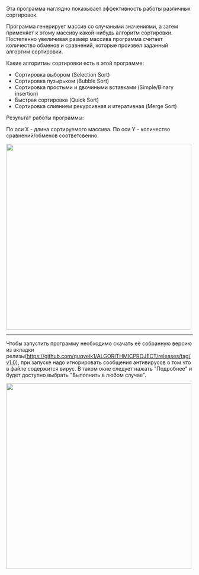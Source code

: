 Эта программа наглядно показывает эффективность работы различных сортировок.

Программа генерирует массив со случаными значениями, а затем применяет к этому массиву какой-нибудь алгоритм сортировки. 
Постепенно увеличивая размер массива программа считает количество обменов и сравнений, 
которые произвел заданный алгортим сортировки.

Какие алгоритмы сортировки есть в этой программе:
- Сортировка выбором (Selection Sort)
- Cортировка пузырьком (Bubble Sort)
- Сортировка простыми и двочиными вставками (Simple/Binary insertion)
- Быстрая сортировка (Quick Sort)
- Сортировка слиянием рекурсивная и итеративная (Merge Sort)

Результат работы программы:

По оси X - длина сортируемого массива.
По оси Y - количество сравнений/обменов соответсвенно.

<img src="https://user-images.githubusercontent.com/64206443/182865197-5ccfeaa1-01f8-4ea9-aa79-9471089e16df.png" width="500">

-----------------------------------------

Чтобы запустить программу необходимо скачать её собранную версию из вкладки релизы(https://github.com/quqveik1/ALGORITHMICPROJECT/releases/tag/v1.0),
при запуске надо игнорировать сообщения антивирусов о том что в файле содержится вирус.
В таком окне следует нажать "Подробнее" и будет доступно выбрать "Выполнить в любом случае".

<img src="https://user-images.githubusercontent.com/64206443/182923283-fd1b8d6a-3b5a-4577-84be-2df09d006b6b.png" width="500">
